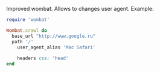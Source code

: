 Improved wombat. Allows to changes user agent.
Example:
```ruby
require 'wombat'

Wombat.crawl do
  base_url "http://www.google.ru"
  path '/'
	user_agent_alias 'Mac Safari'
	
	headers css: 'head'	
end
```
